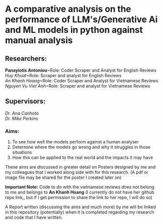 # A comparative analysis on the performance of LLM's/Generative Ai and ML models in python against manual analysis

## **Researchers:**                    
**Panayiotis Antoniou**~Role: Coder Scraper and Analyst for English Reviews                     
*Huy Khuat*~Role: Scraper and analyst for English Reviews         
*An Khanh Hoang*~Role: Coder Scraper and Analyst for Vietnamese Reviews  
*Nguyen Vu Viet Anh*~Role: Scraper and analyst for Vietnamese Reviews

## **Supervisors:**  
*Dr. Ana Canhoto*  
*Dr. Mike Perkins*  

### **Aims**:
  1. To see how well the models perform against a human analyser 
  2. Determine where the models go wrong and why it struggles in those situations
  3. How this can be applied to the real world and the impacts it may have
     
These aims are discussed in greater detail on Posters designed by me and my colleagues that I worked along side with for this research. (A pdf or image file may be shared for the poster I created later on)  

**Important Note:** Code to do with the vietnamese reviews does not belong to me and belongs to **An Khanh Hoang** (I currently do not have her github repo link,, but if I get permission to share the link to her repo, I will do so) 

A Report written (discussing the aims and much more) by me will be linked in this repository (potentially) when it is completed regarding my research and code that I have written.
